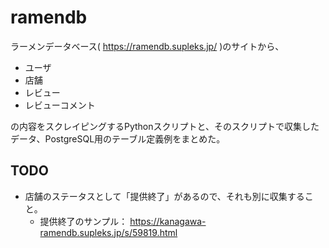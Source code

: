 # ramendb

ラーメンデータベース( https://ramendb.supleks.jp/ )のサイトから、

* ユーザ
* 店舗
* レビュー
* レビューコメント

の内容をスクレイピングするPythonスクリプトと、そのスクリプトで収集したデータ、PostgreSQL用のテーブル定義例をまとめた。

## TODO
* 店舗のステータスとして「提供終了」があるので、それも別に収集すること。
   * 提供終了のサンプル： https://kanagawa-ramendb.supleks.jp/s/59819.html

